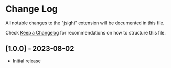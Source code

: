 # Change Log

All notable changes to the "jsight" extension will be documented in this file.

Check [Keep a Changelog](http://keepachangelog.com/) for recommendations on how to structure this file.

## [1.0.0] - 2023-08-02

- Initial release